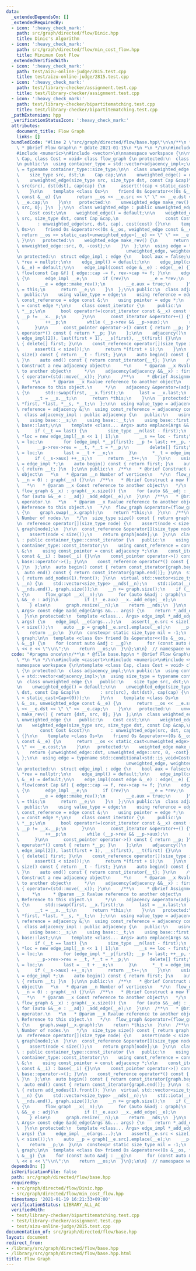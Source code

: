 ```yaml
---
data:
  _extendedDependsOn: []
  _extendedRequiredBy:
  - icon: ':heavy_check_mark:'
    path: src/graph/directed/flow/Dinic.hpp
    title: Dinic's Algorithm
  - icon: ':heavy_check_mark:'
    path: src/graph/directed/flow/min_cost_flow.hpp
    title: Minimum Cost Flow
  _extendedVerifiedWith:
  - icon: ':heavy_check_mark:'
    path: test/aizu-online-judge/2815.test.cpp
    title: test/aizu-online-judge/2815.test.cpp
  - icon: ':heavy_check_mark:'
    path: test/library-checker/assignment.test.cpp
    title: test/library-checker/assignment.test.cpp
  - icon: ':heavy_check_mark:'
    path: test/library-checker/bipartitematching.test.cpp
    title: test/library-checker/bipartitematching.test.cpp
  _pathExtension: hpp
  _verificationStatusIcon: ':heavy_check_mark:'
  attributes:
    document_title: Flow Graph
    links: []
  bundledCode: "#line 2 \"src/graph/directed/flow/base.hpp\"\n\n/**\n * @file base.hpp\n\
    \ * @brief Flow Graph\n * @date 2021-01-15\n *\n *\n */\n\n#include <cassert>\n\
    #include <numeric>\n#include <vector>\n\nnamespace workspace {\n\ntemplate <class\
    \ Cap, class Cost = void> class flow_graph {\n protected:\n  class adjacency_impl;\n\
    \n public:\n  using container_type = std::vector<adjacency_impl>;\n  using size_type\
    \ = typename container_type::size_type;\n\n  class unweighted_edge {\n   public:\n\
    \    size_type src, dst;\n    Cap cap;\n\n    unweighted_edge() = default;\n\n\
    \    unweighted_edge(size_type src, size_type dst, const Cap &cap)\n        :\
    \ src(src), dst(dst), cap(cap) {\n      assert(!(cap < static_cast<Cap>(0)));\n\
    \    }\n\n    template <class Os>\n    friend Os &operator<<(Os &__os, unweighted_edge\
    \ const &__e) {\n      return __os << __e.src << \" \" << __e.dst << \" \" <<\
    \ __e.cap;\n    }\n\n   protected:\n    unweighted_edge make_rev() { return {dst,\
    \ src, 0}; }\n  };\n\n  class weighted_edge : public unweighted_edge {\n   public:\n\
    \    Cost cost;\n\n    weighted_edge() = default;\n\n    weighted_edge(size_type\
    \ src, size_type dst, const Cap &cap,\n                  const Cost &cost)\n \
    \       : unweighted_edge(src, dst, cap), cost(cost) {}\n\n    template <class\
    \ Os>\n    friend Os &operator<<(Os &__os, weighted_edge const &__e) {\n     \
    \ return __os << static_cast<unweighted_edge>(__e) << \" \" << __e.cost;\n   \
    \ }\n\n   protected:\n    weighted_edge make_rev() {\n      return {unweighted_edge::dst,\
    \ unweighted_edge::src, 0, -cost};\n    }\n  };\n\n  using edge = typename std::conditional<std::is_void<Cost>::value,\n\
    \                                         unweighted_edge, weighted_edge>::type;\n\
    \n protected:\n  struct edge_impl : edge {\n    bool aux = false;\n    edge_impl\
    \ *rev = nullptr;\n\n    edge_impl() = default;\n\n    edge_impl(const edge_impl\
    \ &__e) = default;\n\n    edge_impl(const edge &__e) : edge(__e) {}\n\n    void\
    \ flow(const Cap &f) { edge::cap -= f, rev->cap += f; }\n\n    edge_impl rev_cp()\
    \ {\n      edge_impl __e;\n      if (rev)\n        __e = *rev;\n      else {\n\
    \        __e = edge::make_rev();\n        __e.aux = true;\n      }\n      __e.rev\
    \ = this;\n      return __e;\n    }\n  };\n\n public:\n  class adjacency {\n \
    \  public:\n    using value_type = edge;\n    using reference = edge &;\n    using\
    \ const_reference = edge const &;\n    using pointer = edge *;\n    using const_pointer\
    \ = const edge *;\n\n    class const_iterator {\n     public:\n      const edge_impl\
    \ *__p;\n\n      bool operator!=(const_iterator const &__x) const {\n        return\
    \ __p != __x.__p;\n      }\n\n      const_iterator &operator++() {\n        do\n\
    \          ++__p;\n        while (__p->rev && __p->aux);\n        return *this;\n\
    \      }\n\n      const_pointer operator->() const { return __p; }\n\n      const_reference\
    \ operator*() const { return *__p; }\n    };\n\n    adjacency()\n        : first(new\
    \ edge_impl[2]), last(first + 1), __s(first), __t(first) {}\n\n    ~adjacency()\
    \ { delete[] first; }\n\n    const_reference operator[](size_type i) const {\n\
    \      assert(i < size());\n      return *(first + i);\n    }\n\n    size_type\
    \ size() const { return __t - first; }\n\n    auto begin() const { return const_iterator{__s};\
    \ }\n    auto end() const { return const_iterator{__t}; }\n\n    /**\n     * @brief\
    \ Construct a new adjacency object\n     *\n     * @param __x Rvalue reference\
    \ to another object\n     */\n    adjacency(adjacency &&__x) : first(nullptr)\
    \ { operator=(std::move(__x)); }\n\n    /**\n     * @brief Assignment operator.\n\
    \     *\n     * @param __x Rvalue reference to another object\n     * @return\
    \ Reference to this object.\n     */\n    adjacency &operator=(adjacency &&__x)\
    \ {\n      std::swap(first, __x.first);\n      last = __x.last;\n      __s = __x.__s;\n\
    \      __t = __x.__t;\n      return *this;\n    }\n\n   protected:\n    edge_impl\
    \ *first, *last, *__s, *__t;\n  };\n\n  using value_type = adjacency;\n  using\
    \ reference = adjacency &;\n  using const_reference = adjacency const &;\n\n protected:\n\
    \  class adjacency_impl : public adjacency {\n   public:\n    using base = adjacency;\n\
    \    using base::__s;\n    using base::__t;\n    using base::first;\n    using\
    \ base::last;\n\n    template <class... Args> auto emplace(Args &&... args) {\n\
    \      if (__t == last) {\n        size_type __n(last - first);\n        edge_impl\
    \ *loc = new edge_impl[__n << 1 | 1];\n        __s += loc - first;\n        __t\
    \ = loc;\n        for (edge_impl *__p{first}; __p != last; ++__p, ++__t)\n   \
    \       __p->rev->rev = __t, *__t = *__p;\n        delete[] first;\n        first\
    \ = loc;\n        last = __t + __n;\n      }\n      *__t = edge_impl(args...);\n\
    \      if (__s->aux) ++__s;\n      return __t++;\n    }\n\n    using iterator\
    \ = edge_impl *;\n    auto begin() const { return first; }\n    auto end() const\
    \ { return __t; }\n  };\n\n public:\n  /**\n   * @brief Construct a new flow graph\
    \ object\n   *\n   * @param __n Number of vertices\n   */\n  flow_graph(size_type\
    \ __n = 0) : graph(__n) {}\n\n  /**\n   * @brief Construct a new flow graph object\n\
    \   *\n   * @param __x Const reference to another object\n   */\n  flow_graph(const\
    \ flow_graph &__x) : graph(__x.size()) {\n    for (auto &&__adj : __x)\n     \
    \ for (auto &&__e : __adj) _add_edge(__e);\n  }\n\n  /**\n   * @brief Assignment\
    \ operator.\n   *\n   * @param __x Rvalue reference to another object\n   * @return\
    \ Reference to this object.\n   */\n  flow_graph &operator=(flow_graph &&__x)\
    \ {\n    graph.swap(__x.graph);\n    return *this;\n  }\n\n  /**\n   * @return\
    \ Number of nodes.\n   */\n  size_type size() const { return graph.size(); }\n\
    \n  reference operator[](size_type node) {\n    assert(node < size());\n    return\
    \ graph[node];\n  }\n\n  const_reference &operator[](size_type node) const {\n\
    \    assert(node < size());\n    return graph[node];\n  }\n\n  class const_iterator\
    \ : public container_type::const_iterator {\n   public:\n    using base = typename\
    \ container_type::const_iterator;\n    using const_reference = const adjacency\
    \ &;\n    using const_pointer = const adjacency *;\n\n    const_iterator(base\
    \ const &__i) : base(__i) {}\n\n    const_pointer operator->() const { return\
    \ base::operator->(); }\n\n    const_reference operator*() const { return base::operator*();\
    \ }\n  };\n\n  auto begin() const { return const_iterator{graph.begin()}; }\n\
    \  auto end() const { return const_iterator{graph.end()}; }\n\n  size_type add_node()\
    \ { return add_nodes(1).front(); }\n\n  virtual std::vector<size_type> add_nodes(size_type\
    \ __n) {\n    std::vector<size_type> __nds(__n);\n    std::iota(__nds.begin(),\
    \ __nds.end(), graph.size());\n    __n += graph.size();\n    if (__n > graph.capacity())\
    \ {\n      flow_graph __x(__n);\n      for (auto &&adj : graph)\n        for (auto\
    \ &&__e : adj)\n          if (!__e.aux) __x._add_edge(__e);\n      graph.swap(__x.graph);\n\
    \    } else\n      graph.resize(__n);\n    return __nds;\n  }\n\n  template <class...\
    \ Args> const edge &add_edge(Args &&... args) {\n    return *_add_edge(edge(args...));\n\
    \  }\n\n protected:\n  template <class... Args> edge_impl *_add_edge(Args &&...\
    \ args) {\n    edge_impl __e(args...);\n    assert(__e.src < size());\n    assert(__e.dst\
    \ < size());\n    auto __p = graph[__e.src].emplace(__e);\n    __p->rev = graph[__e.dst].emplace(__p->rev_cp());\n\
    \    return __p;\n  }\n\n  constexpr static size_type nil = -1;\n  container_type\
    \ graph;\n\n  template <class Os> friend Os &operator<<(Os &__os, flow_graph const\
    \ &__g) {\n    for (const auto &adj : __g)\n      for (const auto &e : adj) __os\
    \ << e << \"\\n\";\n    return __os;\n  }\n};\n\n}  // namespace workspace\n"
  code: "#pragma once\n\n/**\n * @file base.hpp\n * @brief Flow Graph\n * @date 2021-01-15\n\
    \ *\n *\n */\n\n#include <cassert>\n#include <numeric>\n#include <vector>\n\n\
    namespace workspace {\n\ntemplate <class Cap, class Cost = void> class flow_graph\
    \ {\n protected:\n  class adjacency_impl;\n\n public:\n  using container_type\
    \ = std::vector<adjacency_impl>;\n  using size_type = typename container_type::size_type;\n\
    \n  class unweighted_edge {\n   public:\n    size_type src, dst;\n    Cap cap;\n\
    \n    unweighted_edge() = default;\n\n    unweighted_edge(size_type src, size_type\
    \ dst, const Cap &cap)\n        : src(src), dst(dst), cap(cap) {\n      assert(!(cap\
    \ < static_cast<Cap>(0)));\n    }\n\n    template <class Os>\n    friend Os &operator<<(Os\
    \ &__os, unweighted_edge const &__e) {\n      return __os << __e.src << \" \"\
    \ << __e.dst << \" \" << __e.cap;\n    }\n\n   protected:\n    unweighted_edge\
    \ make_rev() { return {dst, src, 0}; }\n  };\n\n  class weighted_edge : public\
    \ unweighted_edge {\n   public:\n    Cost cost;\n\n    weighted_edge() = default;\n\
    \n    weighted_edge(size_type src, size_type dst, const Cap &cap,\n          \
    \        const Cost &cost)\n        : unweighted_edge(src, dst, cap), cost(cost)\
    \ {}\n\n    template <class Os>\n    friend Os &operator<<(Os &__os, weighted_edge\
    \ const &__e) {\n      return __os << static_cast<unweighted_edge>(__e) << \"\
    \ \" << __e.cost;\n    }\n\n   protected:\n    weighted_edge make_rev() {\n  \
    \    return {unweighted_edge::dst, unweighted_edge::src, 0, -cost};\n    }\n \
    \ };\n\n  using edge = typename std::conditional<std::is_void<Cost>::value,\n\
    \                                         unweighted_edge, weighted_edge>::type;\n\
    \n protected:\n  struct edge_impl : edge {\n    bool aux = false;\n    edge_impl\
    \ *rev = nullptr;\n\n    edge_impl() = default;\n\n    edge_impl(const edge_impl\
    \ &__e) = default;\n\n    edge_impl(const edge &__e) : edge(__e) {}\n\n    void\
    \ flow(const Cap &f) { edge::cap -= f, rev->cap += f; }\n\n    edge_impl rev_cp()\
    \ {\n      edge_impl __e;\n      if (rev)\n        __e = *rev;\n      else {\n\
    \        __e = edge::make_rev();\n        __e.aux = true;\n      }\n      __e.rev\
    \ = this;\n      return __e;\n    }\n  };\n\n public:\n  class adjacency {\n \
    \  public:\n    using value_type = edge;\n    using reference = edge &;\n    using\
    \ const_reference = edge const &;\n    using pointer = edge *;\n    using const_pointer\
    \ = const edge *;\n\n    class const_iterator {\n     public:\n      const edge_impl\
    \ *__p;\n\n      bool operator!=(const_iterator const &__x) const {\n        return\
    \ __p != __x.__p;\n      }\n\n      const_iterator &operator++() {\n        do\n\
    \          ++__p;\n        while (__p->rev && __p->aux);\n        return *this;\n\
    \      }\n\n      const_pointer operator->() const { return __p; }\n\n      const_reference\
    \ operator*() const { return *__p; }\n    };\n\n    adjacency()\n        : first(new\
    \ edge_impl[2]), last(first + 1), __s(first), __t(first) {}\n\n    ~adjacency()\
    \ { delete[] first; }\n\n    const_reference operator[](size_type i) const {\n\
    \      assert(i < size());\n      return *(first + i);\n    }\n\n    size_type\
    \ size() const { return __t - first; }\n\n    auto begin() const { return const_iterator{__s};\
    \ }\n    auto end() const { return const_iterator{__t}; }\n\n    /**\n     * @brief\
    \ Construct a new adjacency object\n     *\n     * @param __x Rvalue reference\
    \ to another object\n     */\n    adjacency(adjacency &&__x) : first(nullptr)\
    \ { operator=(std::move(__x)); }\n\n    /**\n     * @brief Assignment operator.\n\
    \     *\n     * @param __x Rvalue reference to another object\n     * @return\
    \ Reference to this object.\n     */\n    adjacency &operator=(adjacency &&__x)\
    \ {\n      std::swap(first, __x.first);\n      last = __x.last;\n      __s = __x.__s;\n\
    \      __t = __x.__t;\n      return *this;\n    }\n\n   protected:\n    edge_impl\
    \ *first, *last, *__s, *__t;\n  };\n\n  using value_type = adjacency;\n  using\
    \ reference = adjacency &;\n  using const_reference = adjacency const &;\n\n protected:\n\
    \  class adjacency_impl : public adjacency {\n   public:\n    using base = adjacency;\n\
    \    using base::__s;\n    using base::__t;\n    using base::first;\n    using\
    \ base::last;\n\n    template <class... Args> auto emplace(Args &&... args) {\n\
    \      if (__t == last) {\n        size_type __n(last - first);\n        edge_impl\
    \ *loc = new edge_impl[__n << 1 | 1];\n        __s += loc - first;\n        __t\
    \ = loc;\n        for (edge_impl *__p{first}; __p != last; ++__p, ++__t)\n   \
    \       __p->rev->rev = __t, *__t = *__p;\n        delete[] first;\n        first\
    \ = loc;\n        last = __t + __n;\n      }\n      *__t = edge_impl(args...);\n\
    \      if (__s->aux) ++__s;\n      return __t++;\n    }\n\n    using iterator\
    \ = edge_impl *;\n    auto begin() const { return first; }\n    auto end() const\
    \ { return __t; }\n  };\n\n public:\n  /**\n   * @brief Construct a new flow graph\
    \ object\n   *\n   * @param __n Number of vertices\n   */\n  flow_graph(size_type\
    \ __n = 0) : graph(__n) {}\n\n  /**\n   * @brief Construct a new flow graph object\n\
    \   *\n   * @param __x Const reference to another object\n   */\n  flow_graph(const\
    \ flow_graph &__x) : graph(__x.size()) {\n    for (auto &&__adj : __x)\n     \
    \ for (auto &&__e : __adj) _add_edge(__e);\n  }\n\n  /**\n   * @brief Assignment\
    \ operator.\n   *\n   * @param __x Rvalue reference to another object\n   * @return\
    \ Reference to this object.\n   */\n  flow_graph &operator=(flow_graph &&__x)\
    \ {\n    graph.swap(__x.graph);\n    return *this;\n  }\n\n  /**\n   * @return\
    \ Number of nodes.\n   */\n  size_type size() const { return graph.size(); }\n\
    \n  reference operator[](size_type node) {\n    assert(node < size());\n    return\
    \ graph[node];\n  }\n\n  const_reference &operator[](size_type node) const {\n\
    \    assert(node < size());\n    return graph[node];\n  }\n\n  class const_iterator\
    \ : public container_type::const_iterator {\n   public:\n    using base = typename\
    \ container_type::const_iterator;\n    using const_reference = const adjacency\
    \ &;\n    using const_pointer = const adjacency *;\n\n    const_iterator(base\
    \ const &__i) : base(__i) {}\n\n    const_pointer operator->() const { return\
    \ base::operator->(); }\n\n    const_reference operator*() const { return base::operator*();\
    \ }\n  };\n\n  auto begin() const { return const_iterator{graph.begin()}; }\n\
    \  auto end() const { return const_iterator{graph.end()}; }\n\n  size_type add_node()\
    \ { return add_nodes(1).front(); }\n\n  virtual std::vector<size_type> add_nodes(size_type\
    \ __n) {\n    std::vector<size_type> __nds(__n);\n    std::iota(__nds.begin(),\
    \ __nds.end(), graph.size());\n    __n += graph.size();\n    if (__n > graph.capacity())\
    \ {\n      flow_graph __x(__n);\n      for (auto &&adj : graph)\n        for (auto\
    \ &&__e : adj)\n          if (!__e.aux) __x._add_edge(__e);\n      graph.swap(__x.graph);\n\
    \    } else\n      graph.resize(__n);\n    return __nds;\n  }\n\n  template <class...\
    \ Args> const edge &add_edge(Args &&... args) {\n    return *_add_edge(edge(args...));\n\
    \  }\n\n protected:\n  template <class... Args> edge_impl *_add_edge(Args &&...\
    \ args) {\n    edge_impl __e(args...);\n    assert(__e.src < size());\n    assert(__e.dst\
    \ < size());\n    auto __p = graph[__e.src].emplace(__e);\n    __p->rev = graph[__e.dst].emplace(__p->rev_cp());\n\
    \    return __p;\n  }\n\n  constexpr static size_type nil = -1;\n  container_type\
    \ graph;\n\n  template <class Os> friend Os &operator<<(Os &__os, flow_graph const\
    \ &__g) {\n    for (const auto &adj : __g)\n      for (const auto &e : adj) __os\
    \ << e << \"\\n\";\n    return __os;\n  }\n};\n\n}  // namespace workspace\n"
  dependsOn: []
  isVerificationFile: false
  path: src/graph/directed/flow/base.hpp
  requiredBy:
  - src/graph/directed/flow/Dinic.hpp
  - src/graph/directed/flow/min_cost_flow.hpp
  timestamp: '2021-01-19 16:21:33+09:00'
  verificationStatus: LIBRARY_ALL_AC
  verifiedWith:
  - test/library-checker/bipartitematching.test.cpp
  - test/library-checker/assignment.test.cpp
  - test/aizu-online-judge/2815.test.cpp
documentation_of: src/graph/directed/flow/base.hpp
layout: document
redirect_from:
- /library/src/graph/directed/flow/base.hpp
- /library/src/graph/directed/flow/base.hpp.html
title: Flow Graph
---
```

